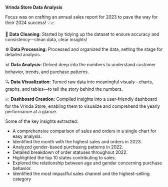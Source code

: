 **Vrinda Store Data Analysis**


Focus was on crafting an annual sales report for 2023 to pave the way for their 2024 success! 💡📈

🧹 **Data Cleaning:** Started by tidying up the dataset to ensure accuracy and consistency—clean data, clear insights!

⚙️ **Data Processing:** Processed and organized the data, setting the stage for detailed analysis.

📊 **Data Analysis:** Delved deep into the numbers to understand customer behavior, trends, and purchase patterns.

🔍 **Data Visualization:** Turned raw data into meaningful visuals—charts, graphs, and tables—to tell the story behind the numbers.

📈 **Dashboard Creation:** Compiled insights into a user-friendly dashboard for the Vrinda Store, enabling them to visualize and comprehend the yearly performance at a glance.

Some of the key insights extracted:
- A comprehensive comparison of sales and orders in a single chart for easy analysis.
- Identified the month with the highest sales and orders in 2023.
- Analyzed gender-based purchasing patterns in 2022.
- Detailed breakdown of order statuses throughout 2022.
- Highlighted the top 10 states contributing to sales.
- Explored the relationship between age and gender concerning purchase behavior.
- Identified the most impactful sales channel and the highest-selling category
